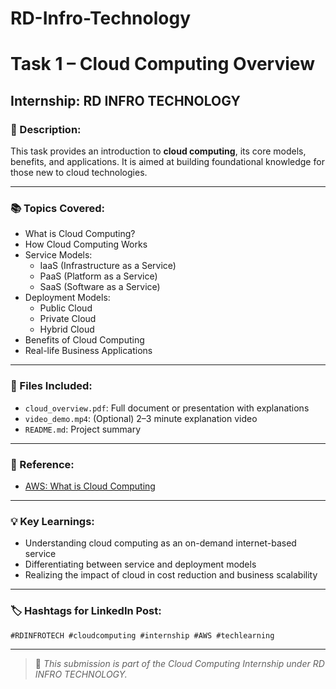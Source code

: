 # RD-Infro-Technology
# Task 1 – Cloud Computing Overview

## Internship: RD INFRO TECHNOLOGY

### 📘 Description:
This task provides an introduction to **cloud computing**, its core models, benefits, and applications. It is aimed at building foundational knowledge for those new to cloud technologies.

---

### 📚 Topics Covered:
- What is Cloud Computing?
- How Cloud Computing Works
- Service Models:
  - IaaS (Infrastructure as a Service)
  - PaaS (Platform as a Service)
  - SaaS (Software as a Service)
- Deployment Models:
  - Public Cloud
  - Private Cloud
  - Hybrid Cloud
- Benefits of Cloud Computing
- Real-life Business Applications

---

### 📂 Files Included:
- `cloud_overview.pdf`: Full document or presentation with explanations
- `video_demo.mp4`: (Optional) 2–3 minute explanation video
- `README.md`: Project summary

---

### 🔗 Reference:
- [AWS: What is Cloud Computing](https://aws.amazon.com/what-is-cloud-computing/)

---

### 💡 Key Learnings:
- Understanding cloud computing as an on-demand internet-based service
- Differentiating between service and deployment models
- Realizing the impact of cloud in cost reduction and business scalability

---

### 🏷️ Hashtags for LinkedIn Post:
`#RDINFROTECH #cloudcomputing #internship #AWS #techlearning`

---

> 🚀 *This submission is part of the Cloud Computing Internship under RD INFRO TECHNOLOGY.*
